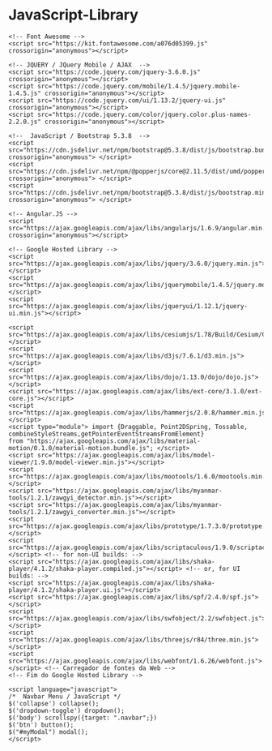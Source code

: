 # JavaScript-Library

<link rel="stylesheet" href="https://www.w3schools.com/w3css/4/w3.css" type="text/css">

<link rel="stylesheet" href="https://fonts.googleapis.com/css?family=Roboto" type="text/css">

<!--  CSS / Fontes Awesome -->
<link rel="stylesheet" href="https://cdnjs.cloudflare.com/ajax/libs/font-awesome/4.7.0/css/font-awesome.css" type="text/css">
<link rel="stylesheet" href="https://use.fontawesome.com/releases/v5.2.0/css/all.css" crossorigin="anonymous" type="text/css"> 
<link rel="stylesheet" href="node_modules/@fortawesome/fontawesome-free/css/all.css" crossorigin="anonymous" type="text/css"> 

<!-- JQuery / JQuery Mobile / Google Hosted Library -->
<link rel="stylesheet" href="https://code.jquery.com/jquery.mobile-1.4.5.min.css" type="text/css">
<link rel="stylesheet" href="https://code.jquery.com/jquery.mobile.structure-1.4.5.min.css" type="text/css">
<link rel="stylesheet" href="https://ajax.googleapis.com/ajax/libs/jquerymobile/1.4.5/jquery.mobile.min.css" type="text/css">
<link rel="stylesheet" href="https://ajax.googleapis.com/ajax/libs/jqueryui/1.12.1/themes/smoothness/jquery-ui.css" type="text/css">
<link rel="stylesheet" href="https://ajax.googleapis.com/ajax/libs/shaka-player/4.1.2/controls.css" type="text/css">

<!-- CSS / BOOTSTRAP 5.3.8 --> 
<link rel="stylesheet" href="https://cdn.jsdelivr.net/npm/bootstrap@5.3.8/dist/css/bootstrap.min.css" type="text/css"> 
 
<script src="https://apis.google.com/js/platform.js" async defer></script>
    
    <!-- Font Awesome -->
    <script src="https://kit.fontawesome.com/a076d05399.js" crossorigin="anonymous"></script>
    
    <!-- JQUERY / JQuery Mobile / AJAX  -->
    <script src="https://code.jquery.com/jquery-3.6.0.js" crossorigin="anonymous"></script>
    <script src="https://code.jquery.com/mobile/1.4.5/jquery.mobile-1.4.5.js" crossorigin="anonymous"></script>   
    <script src="https://code.jquery.com/ui/1.13.2/jquery-ui.js" crossorigin="anonymous"></script>
    <script src="https://code.jquery.com/color/jquery.color.plus-names-2.2.0.js" crossorigin="anonymous"></script>
  
    <!--  JavaScript / Bootstrap 5.3.8  -->
    <script src="https://cdn.jsdelivr.net/npm/bootstrap@5.3.8/dist/js/bootstrap.bundle.min.js" crossorigin="anonymous"> </script>
    <script src="https://cdn.jsdelivr.net/npm/@popperjs/core@2.11.5/dist/umd/popper.min.js" crossorigin="anonymous"> </script>
    <script src="https://cdn.jsdelivr.net/npm/bootstrap@5.3.8/dist/js/bootstrap.min.js" crossorigin="anonymous"> </script>
    
    <!-- Angular.JS -->
    <script src="https://ajax.googleapis.com/ajax/libs/angularjs/1.6.9/angular.min.js" crossorigin="anonymous"></script>
    
    <!-- Google Hosted Library -->
    <script src="https://ajax.googleapis.com/ajax/libs/jquery/3.6.0/jquery.min.js"></script>
    <script src="https://ajax.googleapis.com/ajax/libs/jquerymobile/1.4.5/jquery.mobile.min.js"></script>
    <script src="https://ajax.googleapis.com/ajax/libs/jqueryui/1.12.1/jquery-ui.min.js"></script>
	
    <script src="https://ajax.googleapis.com/ajax/libs/cesiumjs/1.78/Build/Cesium/Cesium.js"></script>
    <script src="https://ajax.googleapis.com/ajax/libs/d3js/7.6.1/d3.min.js"></script>
    <script src="https://ajax.googleapis.com/ajax/libs/dojo/1.13.0/dojo/dojo.js"></script>
    <script src="https://ajax.googleapis.com/ajax/libs/ext-core/3.1.0/ext-core.js"></script>
    <script src="https://ajax.googleapis.com/ajax/libs/hammerjs/2.0.8/hammer.min.js"></script>
    <script type="module"> import {Draggable, Point2DSpring, Tossable, combineStyleStreams,getPointerEventStreamsFromElement} 
    from "https://ajax.googleapis.com/ajax/libs/material-motion/0.1.0/material-motion.bundle.js"; </script>
    <script src="https://ajax.googleapis.com/ajax/libs/model-viewer/1.9.0/model-viewer.min.js"></script>
    <script src="https://ajax.googleapis.com/ajax/libs/mootools/1.6.0/mootools.min.js"></script>
    <script src="https://ajax.googleapis.com/ajax/libs/myanmar-tools/1.2.1/zawgyi_detector.min.js"></script> 
    <script src="https://ajax.googleapis.com/ajax/libs/myanmar-tools/1.2.1/zawgyi_converter.min.js"></script>
    <script src="https://ajax.googleapis.com/ajax/libs/prototype/1.7.3.0/prototype.js"></script>
    <script src="https://ajax.googleapis.com/ajax/libs/scriptaculous/1.9.0/scriptaculous.js"></script> <!-- for non-UI builds: -->
    <script src="https://ajax.googleapis.com/ajax/libs/shaka-player/4.1.2/shaka-player.compiled.js"></script> <!-- or, for UI builds: -->
    <script src="https://ajax.googleapis.com/ajax/libs/shaka-player/4.1.2/shaka-player.ui.js"></script>
    <script src="https://ajax.googleapis.com/ajax/libs/spf/2.4.0/spf.js"></script>
    <script src="https://ajax.googleapis.com/ajax/libs/swfobject/2.2/swfobject.js"></script>
    <script src="https://ajax.googleapis.com/ajax/libs/threejs/r84/three.min.js"></script>
    <script src="https://ajax.googleapis.com/ajax/libs/webfont/1.6.26/webfont.js"></script> <!-- Carregador de fontes da Web -->
    <!-- Fim do Google Hosted Library -->
    
    <script language="javascript"> 
	/*  Navbar Menu / JavaScript */
    $('collapse') collapse();
	$('dropdown-toggle') dropdown();
	$('body') scrollspy({target: ".navbar";})
	$('btn') button();
	$("#myModal") modal();
    </script>
    
<!--  Fim do JavaScript (colocar no final dentro do Body) -->

</body>
</html>

